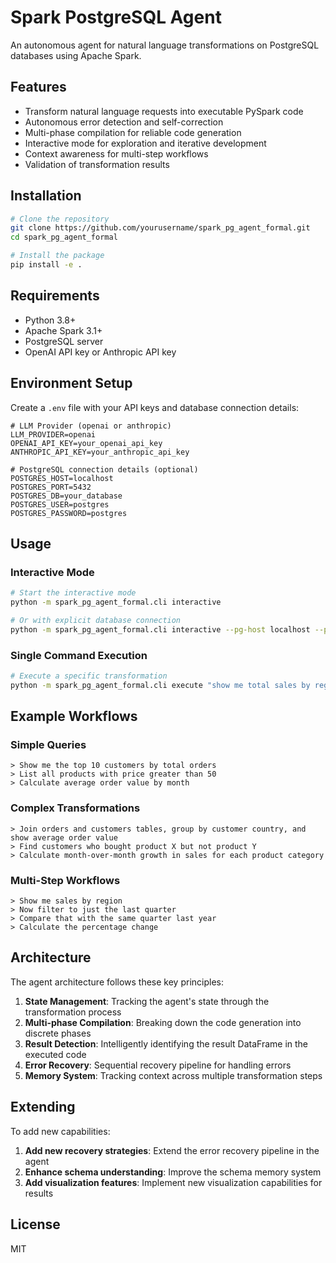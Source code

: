 # Spark PostgreSQL Agent

An autonomous agent for natural language transformations on PostgreSQL databases using Apache Spark.

## Features

- Transform natural language requests into executable PySpark code
- Autonomous error detection and self-correction
- Multi-phase compilation for reliable code generation
- Interactive mode for exploration and iterative development
- Context awareness for multi-step workflows
- Validation of transformation results

## Installation

```bash
# Clone the repository
git clone https://github.com/yourusername/spark_pg_agent_formal.git
cd spark_pg_agent_formal

# Install the package
pip install -e .
```

## Requirements

- Python 3.8+
- Apache Spark 3.1+
- PostgreSQL server
- OpenAI API key or Anthropic API key

## Environment Setup

Create a `.env` file with your API keys and database connection details:

```
# LLM Provider (openai or anthropic)
LLM_PROVIDER=openai
OPENAI_API_KEY=your_openai_api_key
ANTHROPIC_API_KEY=your_anthropic_api_key

# PostgreSQL connection details (optional)
POSTGRES_HOST=localhost
POSTGRES_PORT=5432
POSTGRES_DB=your_database
POSTGRES_USER=postgres
POSTGRES_PASSWORD=postgres
```

## Usage

### Interactive Mode

```bash
# Start the interactive mode
python -m spark_pg_agent_formal.cli interactive

# Or with explicit database connection
python -m spark_pg_agent_formal.cli interactive --pg-host localhost --pg-port 5432 --pg-db your_database
```

### Single Command Execution

```bash
# Execute a specific transformation
python -m spark_pg_agent_formal.cli execute "show me total sales by region"
```

## Example Workflows

### Simple Queries

```
> Show me the top 10 customers by total orders
> List all products with price greater than 50
> Calculate average order value by month
```

### Complex Transformations

```
> Join orders and customers tables, group by customer country, and show average order value
> Find customers who bought product X but not product Y
> Calculate month-over-month growth in sales for each product category
```

### Multi-Step Workflows

```
> Show me sales by region
> Now filter to just the last quarter
> Compare that with the same quarter last year
> Calculate the percentage change
```

## Architecture

The agent architecture follows these key principles:

1. **State Management**: Tracking the agent's state through the transformation process
2. **Multi-phase Compilation**: Breaking down the code generation into discrete phases
3. **Result Detection**: Intelligently identifying the result DataFrame in the executed code
4. **Error Recovery**: Sequential recovery pipeline for handling errors
5. **Memory System**: Tracking context across multiple transformation steps

## Extending

To add new capabilities:

1. **Add new recovery strategies**: Extend the error recovery pipeline in the agent
2. **Enhance schema understanding**: Improve the schema memory system
3. **Add visualization features**: Implement new visualization capabilities for results

## License

MIT 
